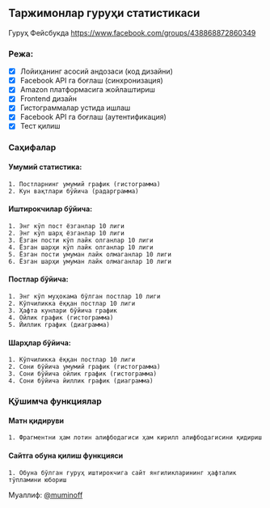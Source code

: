 ## Таржимонлар гуруҳи статистикаси

Гуруҳ Фейсбукда https://www.facebook.com/groups/438868872860349

### Режа:

- [x] Лойиҳанинг асосий андозаси (код дизайни)
- [x] Facebook API га боғлаш (синхронизация)
- [x] Amazon платформасига жойлаштириш
- [x] Frontend дизайн
- [x] Гистограммалар устида ишлаш
- [x] Facebook API га боғлаш (аутентификация)
- [x] Тест қилиш

### Саҳифалар

#### Умумий статистика:

    1. Постларнинг умумий график (гистограмма)
    2. Кун вақтлари бўйича (радарграмма)

#### Иштирокчилар бўйича:

    1. Энг кўп пост ёзганлар 10 лиги
    2. Энг кўп шарҳ ёзганлар 10 лиги
    3. Ёзган пости кўп лайк олганлар 10 лиги
    4. Ёзган шарҳи кўп лайк олганлар 10 лиги
    5. Ёзган пости умуман лайк олмаганлар 10 лиги
    6. Ёзган шарҳи умуман лайк олмаганлар 10 лиги 

#### Постлар бўйичa:

    1. Энг кўп муҳокама бўлган постлар 10 лиги
    2. Кўпчиликка ёққан постлар 10 лиги
    3. Ҳафта кунлари бўйича график
    4. Ойлик график (гистограмма)
    5. Йиллик график (диаграмма)

#### Шарҳлар бўйича:

    1. Кўпчиликка ёққан постлар 10 лиги
    2. Сони бўйича умумий график (гистограмма)
    3. Сони бўйича ойлик график (гистограмма)
    4. Сони бўйича йиллик график (диаграмма)

### Қўшимча функциялар

#### Матн қидируви

    1. Фрагментни ҳам лотин алифбодагиси ҳам кирилл алифбодагисини қидириш

#### Сайтга обуна қилиш функцияси

    1. Обуна бўлган гуруҳ иштирокчига сайт янгиликларининг ҳафталик тўпламини юбориш

Муаллиф: [@muminoff](https://github.com/muminoff/)
